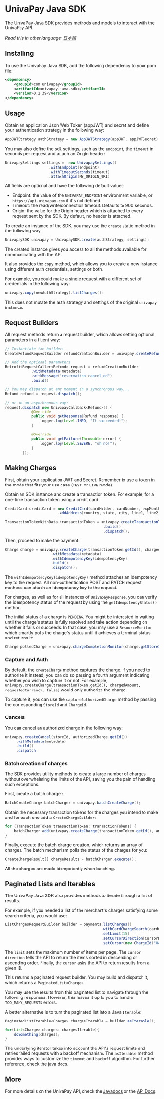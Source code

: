 # UnivaPay Java SDK

The UnivaPay Java SDK provides methods and models to interact with the UnivaPay API.

_Read this in other language: [日本語](README.md)_

## Installing

To use the UnivaPay Java SDK, add the following dependency to your pom file:

```xml
<dependency>
    <groupId>com.univapay</groupId>
    <artifactId>univapay-java-sdk</artifactId>
    <version>0.2.39</version>
</dependency>
```

## Usage

Obtain an application Json Web Token (appJWT) and secret and define your authentication strategy in the following way:

```java
AppJWTStrategy authStrategy = new AppJWTStrategy(appJWT, appJWTSecret);
```

You may also define the sdk settings, such as the `endpoint`, the `timeout` in seconds per request and attach an Origin header:

```java
UnivapaySettings settings =  new UnivapaySettings()
                    .withEndpoint(endpoint)
                    .withTimeoutSeconds(timeout)
                    .attachOrigin(MY_ORIGIN_URI)
```

All fields are optional and have the following default values:

- Endpoint: the value of the `UNIVAPAY_ENDPOINT` environment variable, or `https://api.univapay.com` if it's not defined.
- Timeout: the read/write/connection timeout. Defaults to 900 seconds.
- Origin: the value for the Origin header which is attached to every request sent by the SDK. By default, no header is attached.

To create an instance of the SDK, you may use the `create` static method in the following way:

```java
UnivapaySDK univapay = UnivapaySDK.create(authStrategy, settings);
```

The created instance gives you access to all the methods available for communicating with the API.

It also provides the `copy` method, which allows you to create a new instance using different auth credentials, settings or both.

For example, you could make a single request with a different set of credentials in the following way:

```java
univapay.copy(newAuthStrategy).listCharges();
```

This does not mutate the auth strategy and settings of the original `univapay` instance.

## Request Builders

All request methods return a request builder, which allows setting optional parameters in a fluent way:

```java
// Instantiate the builder:
CreateRefundRequestBuilder refundCreationBuilder = univapay.createRefund(storeId, chargeId, BigInteger.valueOf(15), "JPY", RefundReason.CUSTOMER_REQUEST);

// Add the optional parameters
RetrofitRequestCaller<Refund> request = refundCreationBuilder
            .withMetadata(metadata)
            .withMessage("reservation cancelled")
            .build()

// You may dispatch at any moment in a synchronous way...
Refund refund = request.dispatch();

// or in an asynchronous way:
request.dispatch(new UnivapayCallback<Refund>() {
            @Override
            public void getResponse(Refund response) {
                logger.log(Level.INFO, "It succeeded!");
            }

            @Override
            public void getFailure(Throwable error) {
                logger.log(Level.SEVERE, "oh no!");
            }
        });
```

## Making Charges

First, obtain your application JWT and Secret. Remember to use a token in the mode that fits your use case (`TEST`, or `LIVE` mode).

Obtain an SDK instance and create a transaction token. For example, for a one-time transaction token using a credit card:

```java
CreditCard creditCard = new CreditCard(cardHolder, cardNumber, expMonth, expYear, cvv)
                        .addAddress(country, state, city, line1, line2, postalCode);

TransactionTokenWithData transactionToken = univapay.createTransactionToken(email, creditCard, TransactionTokenType.ONE_TIME)
                                             .build()
                                             .dispatch();
```

Then, proceed to make the payment:

```java
Charge charge = univapay.createCharge(transactionToken.getId(), chargedAmount, requestedCurrency)
                     .withMetadata(metadata)
                     .withIdempotencyKey(idempotencyKey)
                     .build()
                     .dispatch();
```

The `withIdempotencyKey(idempotencyKey)` method attaches an idempotency key to the request. All non-authentication POST and PATCH request methods can attach an idempotency key to the request.

For charges, as well as for all instances of `UnivapayResponse`, you can verify the idempotency status of the request by using the `getIdempotencyStatus()` method.

The initial status of a charge is `PENDING`. You might be interested in waiting until the charge's status is fully resolved and take action depending on whether it fails or succeeds.
In that case, you may use a `ResourceMonitor` which smartly polls the charge's status until it achieves a terminal status and returns it:

```java
Charge polledCharge = univapay.chargeCompletionMonitor(charge.getStoreId(), charge.getId()).await()
```

### Capture and Auth

By default, the `createCharge` method captures the charge. If you need to authorize it instead, you can do so passing a fourth argument indicating whether you wish to capture it or not.
For example, `univapay.createCharge(transactionToken.getId(), chargedAmount, requestedCurrency, false)` would only authorize the charge.

To capture it, you can use the `captureAuthorizedCharge` method by passing the corresponding `StoreId` and `ChargeId`.

### Cancels

You can cancel an authorized charge in the following way:

```java
univapay.createCancel(storeId, authorizedCharge.getId())
     .withMetadata(metadata)
     .build()
     .dispatch
```

### Batch creation of charges

The SDK provides utility methods to create a large number of charges without overwhelming the limits of the API, saving you the pain of handling such exceptions.

First, create a batch charger:

```java
BatchCreateCharge batchCharger = univapay.batchCreateCharge();
```

Obtain the necessary transaction tokens for the charges you intend to make and for each one add a `CreateChargeBuilder`:

```java
for (TransactionToken transactionToken: transactionTokens) {
    batchCharger.add(univapay.createCharge(transactionToken.getId(), amount, currency));
}
```

Finally, execute the batch charge creation, which returns an array of charges. The batch mechanism polls the status of the charges for you:

```java
CreateChargeResult[] chargeResults = batchCharger.execute();
```

All the charges are made idempotently when batching.

## Paginated Lists and Iterables

The UnivaPay Java SDK also provides methods to iterate through a list of results.

For example, if you needed a list of the merchant's charges satisfying some search criteria, you would use:

```java
ListChargesRequestBuilder builder = payments.listCharges()
                                            .withCardChargeSearch(cardChargeSearch)
                                            .setLimit(15)
                                            .setCursorDirection(CursorDirection.DESC)
                                            .setCursor(new ChargeId("8486dc98-9836-41dd-b598-bbf49d5bc862"));
```

The `limit` sets the maximum number of items per page. The `cursor direction` tells the API to return the items sorted in descending or ascending order.
Finally, the `cursor` asks the API to return results from a given ID.

This returns a paginated request builder. You may build and dispatch it, which returns a `PaginatedList<Charge>`.

You may use the results from this paginated list to navigate through the following responses. However, this leaves it up to you to handle `TOO_MANY_REQUESTS` errors.

A better alternative is to turn the paginated list into a Java `Iterable`:

```java
PaginatedListIterable<Charge> chargesIterable = builder.asIterable();

for(List<Charge> charges: chargesIterable){
    doSomething(charges);
}
```

The underlying iterator takes into account the API's request limits and retries failed requests with a backoff mechanism.
The `asIterable` method provides ways to customize the `timeout` and `backoff` algorithm. For further reference, check the java docs.

## More

For more details on the UnivaPay API, check the [Javadocs](https://www.javadoc.io/doc/com.univapay/univapay-java-sdk/0.2.39) or the [API Docs](https://docs.univapay.com).
